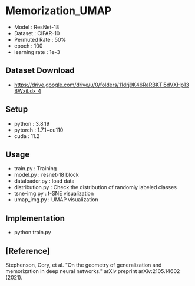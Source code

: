 # Memorization_UMAP
- Model : ResNet-18
- Dataset : CIFAR-10
- Permuted Rate : 50%
- epoch : 100
- learning rate : 1e-3

## Dataset Download
- https://drive.google.com/drive/u/0/folders/11drj9K46RaRBKTl5dVXHp13BWxiLdx_4

## Setup
- python : 3.8.19
- pytorch : 1.7.1+cu110
- cuda : 11.2

## Usage
- train.py : Training
- model.py : resnet-18 block
- dataloader.py : load data
- distribution.py : Check the distribution of randomly labeled classes
- tsne-img.py : t-SNE visualization
- umap_img.py : UMAP visualization

## Implementation
- python train.py

## [Reference]
Stephenson, Cory, et al. "On the geometry of generalization and memorization in deep neural networks." arXiv preprint arXiv:2105.14602 (2021).
